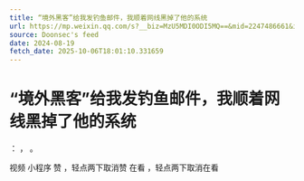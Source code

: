 ```yaml
---
title: “境外黑客”给我发钓鱼邮件，我顺着网线黑掉了他的系统
url: https://mp.weixin.qq.com/s?__biz=MzU5MDI0ODI5MQ==&mid=2247486661&idx=1&sn=0b8d457e980defe8c961fd0c571667d2
source: Doonsec's feed
date: 2024-08-19
fetch_date: 2025-10-06T18:01:10.331659
---
```


# “境外黑客”给我发钓鱼邮件，我顺着网线黑掉了他的系统

：
，
。

视频
小程序
赞
，轻点两下取消赞
在看
，轻点两下取消在看